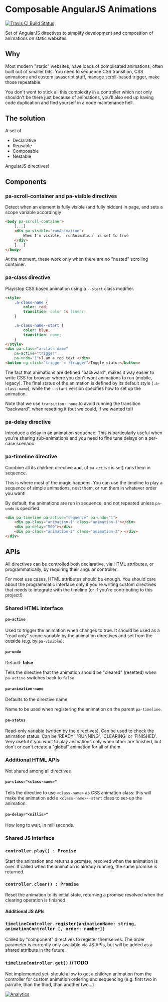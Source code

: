 # Composable AngularJS Animations

[![Travis CI Build Status](https://travis-ci.org/artoale/animations.svg)](https://travis-ci.org/artoale/animations)

Set of AngularJS directives to simplify development and composition of
animations on static websites.

## Why
Most modern "static" websites, have loads of complicated animations, often built
out of smaller bits.
You need to sequence CSS transition, CSS animations and custom javascript stuff, manage
scroll-based trigger, make those repeatable.

You don't wont to stick all this complexity in a controller which not only shouldn't be there just because of animations,
you'll also end up having code duplication and find yourself in a code maintenance hell.

## The solution

A set of
* Declarative
* Reusable
* Composable
* Nestable

AngularJS directives!

## Components

### pa-scroll-container and pa-visible directives
Detect when an element is fully visible (and fully hidden) in page, and sets
a scope variable accordingly

```html
<body pa-scroll-container>
    [...]
    <div pa-visible="runAnimation">
        When I'm visible, `runAnimation` is set to true
    </div>
    [...]
</body>
```
At the moment, these work only when there are no "nested" scrolling container.

### pa-class directive

Play/stop CSS based animation using a `--start` class modifier.


```html
<style>
    .a-class-name {
        color: red;
        transition: color 1s linear;
    }

    .a-class-name--start {
        color: blue;
        transition: none;
    }
</style>
<div pa-class="a-class-name"
    pa-active="trigger"
    pa-undo="1">I am a red text!</div>
<button ng-click="trigger = !trigger">Toggle status</button>
```

The fact that animations are defined "backward", makes it way easier to write CSS
for browser where you don't wont animations to run (mobile, legacy). The final status
of the animation is defined by its default style (`.a-class-name`), while the
`--start` version specifies how to set up the animation.

Note that we use `transition: none` to avoid running the transition "backward", when resetting it (but we could, if we wanted to!)

### pa-delay directive

Introduce a delay in an animation sequence. This is particularly useful when you're sharing
sub-animations and you need to fine tune delays on a per-case scenario.


### pa-timeline directive

Combine all its children directive and, (if `pa-active` is set) runs them in
sequence.

This is where most of the magic happens. You can use the timeline to play a sequence
of simple animations, nest them, or run them in whatever order you want!

By default, the animations are run in sequence, and not repeated unless `pa-undo` is specified.

```html
<div pa-timeline pa-active="sequence" pa-undo="1">
    <div pa-class="animation-1" class="animation-1"></div>
    <div pa-delay="500"></div>
    <div pa-class="animation-2" class="animation-2"> </div>
</div>
```


## APIs

All directives can be controlled both declarative, via HTML attributes, or
programmatically, by requiring their angular controller.

For most use cases, HTML attributes should be enough. You should care about the programmatic interface only if
you're writing custom directives that needs to integrate with the timeline (or if you're contributing to this project!)

### Shared HTML interface

#### `pa-active`
Used to trigger the animation when changes to true. It should be used as a "read only" scope variable by the animation directives and set from the outside (e.g. by `pa-visible`).

#### `pa-undo`
Default: **false**

Tells the directive that the animation should be "cleared" (resetted) when `pa-active` switches back to `false`

#### `pa-animation-name`
Defaults to the directive name

Name to be used when registering the animation on the parent `pa-timeline`.

#### `pa-status`
Read-only variable (written by the directives). Can be used to check the animation
status. Can be 'READY', 'RUNNING', 'CLEARING' or 'FINISHED'. Very useful if you want to
play animations only when other are finished, but don't or can't create a "global" animation for all of them.


### Additional HTML APIs
Not shared among all directives

#### `pa-class="<class-name>"`
Tells the directive to use `<class-name>` as CSS animation class: this will make the animation
add a `<class-name>--start` class to set-up the animation.

#### `pa-delay="<millis>"`
How long to wait, in milliseconds.


### Shared JS interface

### `controller.play() : Promise`
Start the animation and returns a promise, resolved when the animation is over.
If called when the animation is already running, the same promise is returned.

### `controller.clear() : Promise`
Reset the animation to its initial state, returning a promise resolved when the
clearing operation is finished.

#### Additional JS APIs

### `timelineController.register(animationName: string, animationController [, order: number])`
Called by "component" directives to register themselves. The order parameter is
currently only available via JS APIs, but will be added as a shared attribute in
the future.

### `timelineController.get()` //TODO
Not implemented yet, should allow to get a children animation from the controller
for custom animation ordering and sequencing (e.g. first two in parralle, than the third, than another two...)


[![Analytics](https://ga-beacon.appspot.com/UA-39387573-2/potato-animation/readme?pixel)](https://github.com/igrigorik/ga-beacon)
